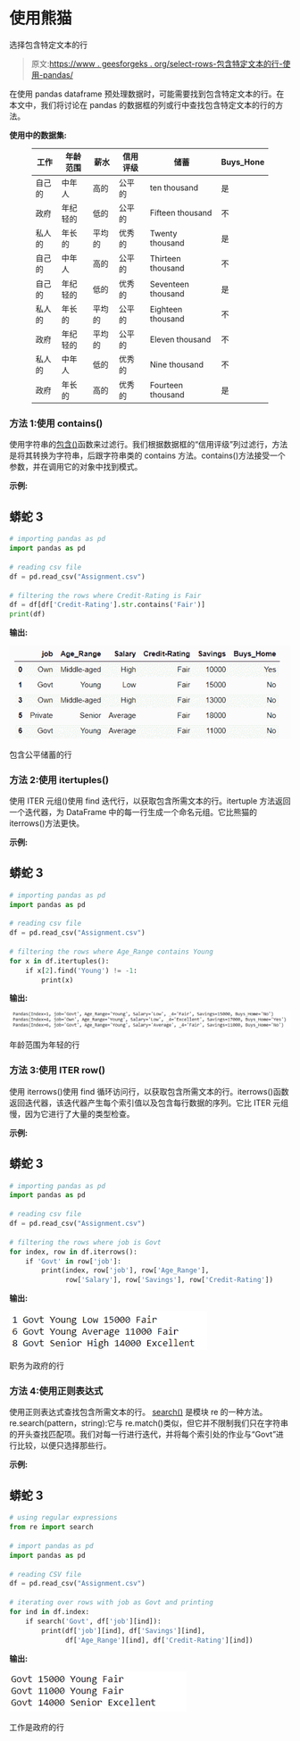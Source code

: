# 使用熊猫

选择包含特定文本的行

> 原文:[https://www . geesforgeks . org/select-rows-包含特定文本的行-使用-pandas/](https://www.geeksforgeeks.org/select-rows-that-contain-specific-text-using-pandas/)

在使用 pandas dataframe 预处理数据时，可能需要找到包含特定文本的行。在本文中，我们将讨论在 pandas 的数据框的列或行中查找包含特定文本的行的方法。

**使用中的数据集:**

<figure class="table">

| 工作 | 年龄范围 | 薪水 | 信用评级 | 储蓄 | Buys_Hone |
| --- | --- | --- | --- | --- | --- |
| 自己的 | 中年人 | 高的 | 公平的 | ten thousand | 是 |
| 政府 | 年纪轻的 | 低的 | 公平的 | Fifteen thousand | 不 |
| 私人的 | 年长的 | 平均的 | 优秀的 | Twenty thousand | 是 |
| 自己的 | 中年人 | 高的 | 公平的 | Thirteen thousand | 不 |
| 自己的 | 年纪轻的 | 低的 | 优秀的 | Seventeen thousand | 是 |
| 私人的 | 年长的 | 平均的 | 公平的 | Eighteen thousand | 不 |
| 政府 | 年纪轻的 | 平均的 | 公平的 | Eleven thousand | 不 |
| 私人的 | 中年人 | 低的 | 优秀的 | Nine thousand | 不 |
| 政府 | 年长的 | 高的 | 优秀的 | Fourteen thousand | 是 |

</figure>

### **方法 1:使用 contains()**

使用字符串的[包含()](https://www.geeksforgeeks.org/python-pandas-series-str-contains/)函数来过滤行。我们根据数据框的“信用评级”列过滤行，方法是将其转换为字符串，后跟字符串类的 contains 方法。contains()方法接受一个参数，并在调用它的对象中找到模式。

**示例:**

## 蟒蛇 3

```py
# importing pandas as pd
import pandas as pd

# reading csv file
df = pd.read_csv("Assignment.csv")

# filtering the rows where Credit-Rating is Fair
df = df[df['Credit-Rating'].str.contains('Fair')]
print(df)
```

**输出:**

![](img/150086f1eb7e1ba7edf500a2986098f6.png)

包含公平储蓄的行

### **方法 2:使用 itertuples()**

使用 ITER 元组()使用 find 迭代行，以获取包含所需文本的行。itertuple 方法返回一个迭代器，为 DataFrame 中的每一行生成一个命名元组。它比熊猫的 iterrows()方法更快。

**示例:**

## 蟒蛇 3

```py
# importing pandas as pd
import pandas as pd

# reading csv file
df = pd.read_csv("Assignment.csv")

# filtering the rows where Age_Range contains Young
for x in df.itertuples():
    if x[2].find('Young') != -1:
        print(x)
```

**输出:**

![](img/a71f281a08b0afe25ca3df6b3322f4bf.png)

年龄范围为年轻的行

### **方法 3:使用 ITER row()**

使用 iterrows()使用 find 循环访问行，以获取包含所需文本的行。iterrows()函数返回迭代器，该迭代器产生每个索引值以及包含每行数据的序列。它比 ITER 元组慢，因为它进行了大量的类型检查。

**示例:**

## 蟒蛇 3

```py
# importing pandas as pd
import pandas as pd

# reading csv file
df = pd.read_csv("Assignment.csv")

# filtering the rows where job is Govt
for index, row in df.iterrows():
    if 'Govt' in row['job']:
        print(index, row['job'], row['Age_Range'],
              row['Salary'], row['Savings'], row['Credit-Rating'])
```

**输出:**

![](img/9634dd837a1fb1941d3b5fb5a8156413.png)

职务为政府的行

### **方法 4:使用正则表达式**

使用正则表达式查找包含所需文本的行。 [search()](https://www.geeksforgeeks.org/python-re-search-vs-re-match/) 是模块 re 的一种方法。re.search(pattern，string):它与 re.match()类似，但它并不限制我们只在字符串的开头查找匹配项。我们对每一行进行迭代，并将每个索引处的作业与“Govt”进行比较，以便只选择那些行。

**示例:**

## 蟒蛇 3

```py
# using regular expressions
from re import search

# import pandas as pd
import pandas as pd

# reading CSV file
df = pd.read_csv("Assignment.csv")

# iterating over rows with job as Govt and printing
for ind in df.index:
    if search('Govt', df['job'][ind]):
        print(df['job'][ind], df['Savings'][ind],
              df['Age_Range'][ind], df['Credit-Rating'][ind])
```

**输出:**

![](img/9b4c80cabea88cd9659b10932a913b07.png)

工作是政府的行